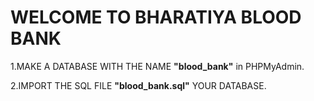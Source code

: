 # WELCOME TO BHARATIYA BLOOD BANK  

1.MAKE A DATABASE WITH THE NAME **"blood_bank"** in PHPMyAdmin.  

2.IMPORT THE SQL FILE **"blood_bank.sql"** YOUR DATABASE.
